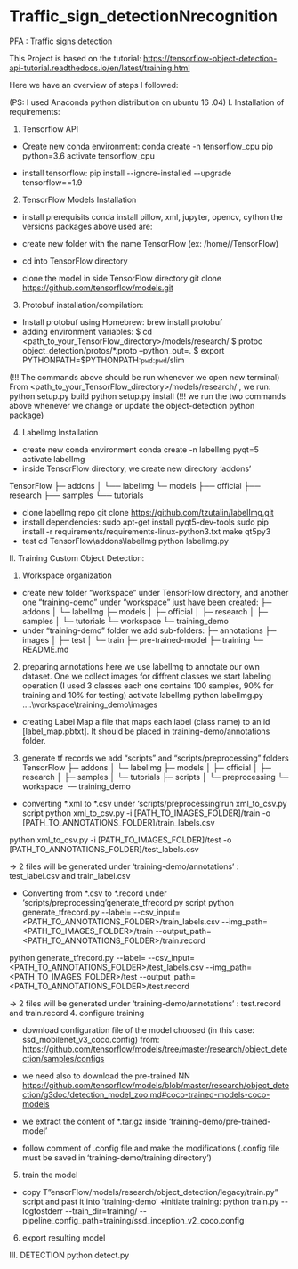 # Traffic_sign_detectionNrecognition
PFA : 
Traffic signs detection

This Project is based on the tutorial: 
https://tensorflow-object-detection-api-tutorial.readthedocs.io/en/latest/training.html

Here we have an overview of steps I followed:

(PS: I used Anaconda python distribution on ubuntu 16 .04)
I. Installation of requirements:
1. Tensorflow API
+ Create new conda environment:
conda create -n tensorflow_cpu pip python=3.6
activate tensorflow_cpu

+ install tensorflow:
pip install --ignore-installed --upgrade tensorflow==1.9

2. TensorFlow Models Installation
+ install prerequisits
conda install pillow, xml, jupyter, opencv, cython
the versions packages above used are:

+ create new folder with the name TensorFlow
(ex: /home/<user>/TensorFlow)
+ cd into TensorFlow directory
+ clone the model in side TensorFlow directory
git clone https://github.com/tensorflow/models.git

3. Protobuf installation/compilation:
+ Install protobuf using Homebrew:
brew install protobuf
+ adding environment variables:
$ cd <path_to_your_TensorFlow_directory>/models/research/
$ protoc object_detection/protos/*.proto –python_out=.
$ export PYTHONPATH=$PYTHONPATH:`pwd`:`pwd`/slim

(!!! The commands above should be run whenever we open new terminal)
From <path_to_your_TensorFlow_directory>/models/research/ , we run:
python setup.py build
python setup.py install
(!!! we run the two commands above whenever we change or update the object-detection python package)

4. LabelImg Installation
+ create new conda environment
conda create -n labelImg pyqt=5
activate labelImg
+ inside TensorFlow directory, we create new directory ‘addons’

TensorFlow
├─ addons
│   └── labelImg
└─ models
    ├── official
    ├── research
    ├── samples
    └── tutorials
+ clone labelImg repo
git clone https://github.com/tzutalin/labelImg.git
+ install dependencies:
sudo apt-get install pyqt5-dev-tools
sudo pip install -r requirements/requirements-linux-python3.txt
make qt5py3
+ test
cd TensorFlow\addons\labelImg
python labelImg.py

II. Training Custom Object Detection:
1. Workspace organization
+ create new folder “workspace” under TensorFlow directory, and another one “training-demo” under “workspace” just have been created:
├─ addons
│   └─ labelImg
├─ models
│   ├─ official
│   ├─ research
│   ├─ samples
│   └─ tutorials
└─ workspace
    └─ training_demo
+ under “training-demo”  folder we add sub-folders: 
├─ annotations
├─ images
│   ├─ test
│   └─ train
├─ pre-trained-model
├─ training
└─ README.md

2. preparing annotations
here we use labelImg to annotate our own dataset. One we collect images for diffrent classes we start labeling operation
(I used 3 classes each one contains 100 samples, 90% for training and 10% for testing)
activate labelImg
python labelImg.py ..\..\workspace\training_demo\images
+ creating Label Map
a file that maps each label (class name) to an id [label_map.pbtxt]. It should be placed in
training-demo/annotations folder.
3. generate tf records
we add “scripts” and “scripts/preprocessing” folders
TensorFlow
├─ addons
│   └─ labelImg
├─ models
│   ├─ official
│   ├─ research
│   ├─ samples
│   └─ tutorials
├─ scripts
│   └─ preprocessing
└─ workspace
    └─ training_demo

+ converting *.xml to *.csv
under ‘scripts/preprocessing’run xml_to_csv.py script
python xml_to_csv.py -i [PATH_TO_IMAGES_FOLDER]/train -o [PATH_TO_ANNOTATIONS_FOLDER]/train_labels.csv

python xml_to_csv.py -i [PATH_TO_IMAGES_FOLDER]/test -o [PATH_TO_ANNOTATIONS_FOLDER]/test_labels.csv

→ 2 files will be generated under ‘training-demo/annotations’ : test_label.csv and train_label.csv

+ Converting from *.csv to *.record
under ‘scripts/preprocessing’generate_tfrecord.py script
python generate_tfrecord.py --label=<LABEL> --csv_input=<PATH_TO_ANNOTATIONS_FOLDER>/train_labels.csv
--img_path=<PATH_TO_IMAGES_FOLDER>/train  --output_path=<PATH_TO_ANNOTATIONS_FOLDER>/train.record

python generate_tfrecord.py --label=<LABEL> --csv_input=<PATH_TO_ANNOTATIONS_FOLDER>/test_labels.csv
--img_path=<PATH_TO_IMAGES_FOLDER>/test
--output_path=<PATH_TO_ANNOTATIONS_FOLDER>/test.record

→ 2 files will be generated under ‘training-demo/annotations’ : test.record and train.record
4. configure training
+ download configuration file of the model choosed (in this case: ssd_mobilenet_v3_coco.config) from:
https://github.com/tensorflow/models/tree/master/research/object_detection/samples/configs

+ we need also to download the pre-trained NN
https://github.com/tensorflow/models/blob/master/research/object_detection/g3doc/detection_model_zoo.md#coco-trained-models-coco-models

+ we extract the content of *.tar.gz inside ‘training-demo/pre-trained-model’

+ follow comment of .config file and make the modifications
(.config file must be saved in ‘training-demo/training directory’)

5. train the model
+ copy T”ensorFlow/models/research/object_detection/legacy/train.py” script and past it into ‘training-demo’
+initiate training:
python train.py --logtostderr --train_dir=training/ --pipeline_config_path=training/ssd_inception_v2_coco.config

6. export resulting model

III. DETECTION
python detect.py










